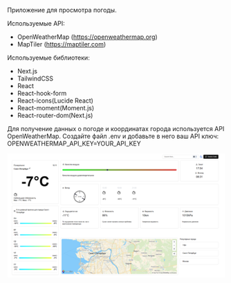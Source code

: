 Приложение для просмотра погоды.

Используемые API:

- OpenWeatherMap (https://openweathermap.org)
- MapTiler (https://maptiler.com)

Используемые библиотеки:

- Next.js
- TailwindCSS
- React
- React-hook-form
- React-icons(Lucide React)
- React-moment(Moment.js)
- React-router-dom(Next.js)

Для получение данных о погоде и координатах города используется API OpenWeatherMap.
Создайте файл .env и добавьте в него ваш API ключ:
OPENWEATHERMAP_API_KEY=YOUR_API_KEY

![screenshot](screenshot.png)
